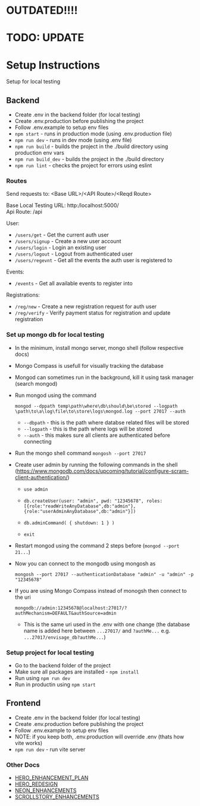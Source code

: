 # OUTDATED!!!!
# TODO: UPDATE

# Setup Instructions
Setup for local testing  

## Backend
* Create .env in the backend folder (for local testing)
* Create .env.production before publishing the project
* Follow .env.example to setup env files
* `npm start` - runs in production mode (using .env.production file)
* `npm run dev` - runs in dev mode (using .env file)
* `npm run build` - builds the project in the ./build directory using production env vars
* `npm run build_dev` - builds the project in the ./build directory
* `npm run lint` - checks the project for errors using eslint

### Routes
Send requests to: \<Base URL\>/\<API Route\>/\<Reqd Route\>

Base Local Testing URL: http:/localhost:5000/  
Api Route: /api

User:
* `/users/get` - Get the current auth user
* `/users/signup` - Create a new user account
* `/users/login` - Login an existing user
* `/users/logout` - Logout from authenticated user
* `/users/regevnt` - Get all the events the auth user is registered to

Events:
* `/events` - Get all available events to register into

Registrations:
* `/reg/new` - Create a new registration request for auth user
* `/reg/verify` - Verify payment status for registration and update registration

### Set up mongo db for local testing
* In the minimum, install mongo server, mongo shell (follow respective docs)
* Mongo Compass is usefull for visually tracking the database
* Mongod can sometimes run in the background, kill it using task manager (search mongod)
* Run mongod using the command
  ```
  mongod --dppath temp\path\where\db\should\be\stored --logpath \path\to\a\log\file\to\store\logs\mongod.log --port 27017 --auth
  ```
    
    * `--dbpath` - this is the path where databse related files will be stored
    * `--logpath` - this is the path where logs will be stored
    * `--auth` - this makes sure all clients are authenticated before connecting
* Run the mongo shell command `mongosh --port 27017`
* Create user admin by running the following commands in the shell (https://www.mongodb.com/docs/upcoming/tutorial/configure-scram-client-authentication/)  
    
    * ```
      use admin
      ```
    * ```
      db.createUser(user: "admin", pwd: "12345678", roles: [{role:"readWriteAnyDatabase",db:"admin"}, {role:"userAdminAnyDatabase",db:"admin"}])
      ```
    * ```
      db.adminCommand( { shutdown: 1 } )
      ```
    * ```
      exit
      ```  
* Restart mongod using the command 2 steps before (`mongod --port 21...`)
* Now you can connect to the mongodb using mongosh as
   
  ```
  mongosh --port 27017 --authenticationDatabase "admin" -u "admin" -p "12345678"
  ```
* If you are using Mongo Compass instead of monogsh then connect to the uri
  
  ```
  mongodb://admin:12345678@localhost:27017/?authMechanism=DEFAULT&authSource=admin
  ```
    * This is the same uri used in the .env with one change (the database name is added here between `...27017/` and `?authMe...` e.g. `...27017/envisage_db?authMe...`)

### Setup project for local testing
* Go to the backend folder of the project
* Make sure all packages are installed - `npm install`
* Run using `npm run dev`
* Run in productin using `npm start`

## Frontend
* Create .env in the backend folder (for local testing)
* Create .env.production before publishing the project
* Follow .env.example to setup env files
* NOTE: if you keep both, .env.production will override .env (thats how vite works)
* `npm run dev` - run vite server

### Other Docs
* [HERO_ENHANCEMENT_PLAN](./HERO_ENHANCEMENT_PLAN.md)
* [HERO_REDESIGN](./HERO_REDESIGN.md)
* [NEON_ENHANCEMENTS](./NEON_ENHANCEMENTS.md)
* [SCROLLSTORY_ENHANCEMENTS](./SCROLLSTORY_ENHANCEMENTS.md)
